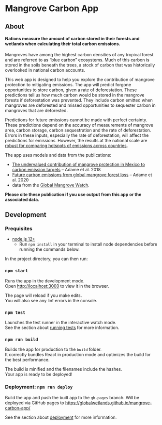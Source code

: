 # Mangrove Carbon App

## About

#### Nations measure the amount of carbon stored in their forests and wetlands when calculating their total carbon emissions.

Mangroves have among the highest carbon densities of any tropical forest and are referred to as “blue carbon” ecosystems. Much of this carbon is stored in the soils beneath the trees, a stock of carbon that was historically overlooked in national carbon accounts.

This web app is designed to help you explore the contribution of mangrove protection to mitigating emissions. The app will predict forgone opportunities to store carbon, given a rate of deforestation. These predictions tell us how much carbon would be stored in the mangrove forests if deforestation was prevented. They include carbon emitted when mangroves are deforested and missed opportunities to sequester carbon in mangroves that are deforested.

Predictions for future emissions cannot be made with perfect certainty. These predictions depend on the accuracy of measurements of mangrove area, carbon storage, carbon sequestration and the rate of deforestation. Errors in these inputs, especially the rate of deforestation, will affect the predictions for emissions. However, the results at the national scale are [robust for comparing hotspots of emissions across countries](https://www.biorxiv.org/content/10.1101/2020.08.27.271189v1)</a>.

The app uses models and data from the publications:

- [The undervalued contribution of mangrove protection in Mexico to
  carbon emission targets](https://doi.org/10.1111/conl.12445) – Adame et al. 2018
- [Future carbon emissions from global mangrove forest loss](https://www.biorxiv.org/content/10.1101/2020.08.27.271189v1) – Adame et al. 2020
- data from the [Global Mangrove Watch](https://globalmangrovewatch.org).

**Please cite these publication if you use output from this app or the associated data.**

## Development

### Prequisites
* [node.js 12+](https://nodejs.org/en/)
  * Run `npm install` in your terminal to install node dependencies before running the commands below. 

In the project directory, you can then run:

### `npm start`

Runs the app in the development mode.\
Open [http://localhost:3000](http://localhost:3000) to view it in the browser.

The page will reload if you make edits.\
You will also see any lint errors in the console.

### `npm test`

Launches the test runner in the interactive watch mode.\
See the section about [running tests](https://facebook.github.io/create-react-app/docs/running-tests) for more information.

### `npm run build`

Builds the app for production to the `build` folder.\
It correctly bundles React in production mode and optimizes the build for the best performance.

The build is minified and the filenames include the hashes.\
Your app is ready to be deployed!

### Deployment: `npm run deploy`

Build the app and push the built app to the `gh-pages` branch. Will be deployed via GitHub pages to https://globalwetlands.github.io/mangrove-carbon-app/

See the section about [deployment](https://facebook.github.io/create-react-app/docs/deployment) for more information.

